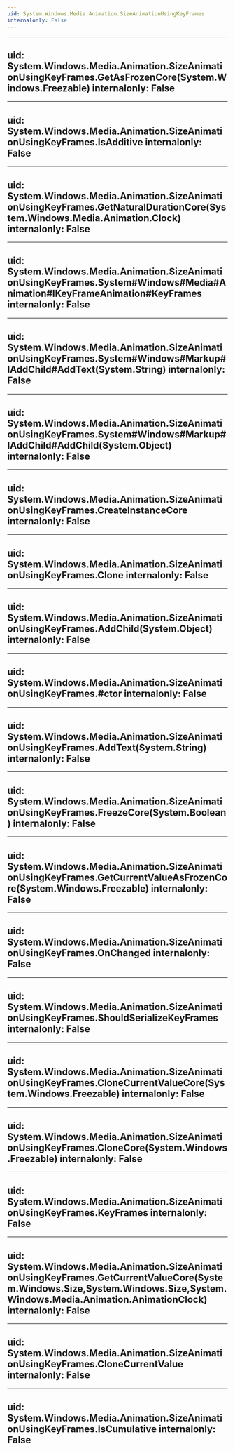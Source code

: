 ```yaml
---
uid: System.Windows.Media.Animation.SizeAnimationUsingKeyFrames
internalonly: False
---
```


---
uid: System.Windows.Media.Animation.SizeAnimationUsingKeyFrames.GetAsFrozenCore(System.Windows.Freezable)
internalonly: False
---

---
uid: System.Windows.Media.Animation.SizeAnimationUsingKeyFrames.IsAdditive
internalonly: False
---

---
uid: System.Windows.Media.Animation.SizeAnimationUsingKeyFrames.GetNaturalDurationCore(System.Windows.Media.Animation.Clock)
internalonly: False
---

---
uid: System.Windows.Media.Animation.SizeAnimationUsingKeyFrames.System#Windows#Media#Animation#IKeyFrameAnimation#KeyFrames
internalonly: False
---

---
uid: System.Windows.Media.Animation.SizeAnimationUsingKeyFrames.System#Windows#Markup#IAddChild#AddText(System.String)
internalonly: False
---

---
uid: System.Windows.Media.Animation.SizeAnimationUsingKeyFrames.System#Windows#Markup#IAddChild#AddChild(System.Object)
internalonly: False
---

---
uid: System.Windows.Media.Animation.SizeAnimationUsingKeyFrames.CreateInstanceCore
internalonly: False
---

---
uid: System.Windows.Media.Animation.SizeAnimationUsingKeyFrames.Clone
internalonly: False
---

---
uid: System.Windows.Media.Animation.SizeAnimationUsingKeyFrames.AddChild(System.Object)
internalonly: False
---

---
uid: System.Windows.Media.Animation.SizeAnimationUsingKeyFrames.#ctor
internalonly: False
---

---
uid: System.Windows.Media.Animation.SizeAnimationUsingKeyFrames.AddText(System.String)
internalonly: False
---

---
uid: System.Windows.Media.Animation.SizeAnimationUsingKeyFrames.FreezeCore(System.Boolean)
internalonly: False
---

---
uid: System.Windows.Media.Animation.SizeAnimationUsingKeyFrames.GetCurrentValueAsFrozenCore(System.Windows.Freezable)
internalonly: False
---

---
uid: System.Windows.Media.Animation.SizeAnimationUsingKeyFrames.OnChanged
internalonly: False
---

---
uid: System.Windows.Media.Animation.SizeAnimationUsingKeyFrames.ShouldSerializeKeyFrames
internalonly: False
---

---
uid: System.Windows.Media.Animation.SizeAnimationUsingKeyFrames.CloneCurrentValueCore(System.Windows.Freezable)
internalonly: False
---

---
uid: System.Windows.Media.Animation.SizeAnimationUsingKeyFrames.CloneCore(System.Windows.Freezable)
internalonly: False
---

---
uid: System.Windows.Media.Animation.SizeAnimationUsingKeyFrames.KeyFrames
internalonly: False
---

---
uid: System.Windows.Media.Animation.SizeAnimationUsingKeyFrames.GetCurrentValueCore(System.Windows.Size,System.Windows.Size,System.Windows.Media.Animation.AnimationClock)
internalonly: False
---

---
uid: System.Windows.Media.Animation.SizeAnimationUsingKeyFrames.CloneCurrentValue
internalonly: False
---

---
uid: System.Windows.Media.Animation.SizeAnimationUsingKeyFrames.IsCumulative
internalonly: False
---
